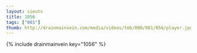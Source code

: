 ```yaml
--- 
layout: sieutv
title: 1056
tags: ["001"]
thumb: http://drainmainvein.com/media/videos/tmb/000/001/056/player.jpg
---
```

{% include drainmainvein key="1056" %} 
